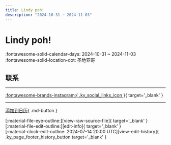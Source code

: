 ```yaml
---
title: Lindy poh!
description: "2024-10-31 ~ 2024-11-03"
---
```


# Lindy poh! 

:fontawesome-solid-calendar-days: 2024-10-31 ~ 2024-11-03  
:fontawesome-solid-location-dot: 圣地亚哥  

## 联系


---

 [:fontawesome-brands-instagram:{ .ky_social_links_icon }](https://instagram.com/lindypohfestival){ target='_blank' }

---

[添加到日历](https://swing.news/ics/zh-Hans/2024/es_CL/lindy-poh-2024.ics){ .md-button }

<div class="ky_page_footer" markdown>
<div class="ky_page_footer_trailing" markdown="span">
[:material-file-eye-outline:][view-raw-source-file]{ target='_blank' }
[:material-file-edit-outline:][edit-info]{ target='_blank' }
</div>
<div class="ky_page_footer_leading" markdown="span">
[:material-clock-edit-outline: 2024-07-14 20:00 UTC][view-edit-history]{ .ky_page_footer_history_button target='_blank' }
</div>
</div>

[view-raw-source-file]: https://github.com/swingdance/events/blob/main/2024/es_CL/lindy-poh-2024.json "查看原始源文件"
[edit-info]: https://github.com/swingdance/events/issues/new?assignees=&labels=update+event&projects=&template=03-update_entity.yml&title=%5B2024%2Fes_CL%5D%20Lindy%20poh%21&region=es_CL&year=2024&id=lindy-poh-2024&name=Lindy%20poh%21&org_id= "编辑信息"

[view-edit-history]: https://github.com/swingdance/events/commits/main/2024/es_CL/lindy-poh-2024.json "查看编辑历史"
